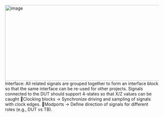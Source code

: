 <img width="581" height="249" alt="image" src="https://github.com/user-attachments/assets/4fc4454b-c7ba-42bf-92d7-a82a3d35912a" />
Interface:  All related signals are grouped together to form an interface block so that the same interface can be re-used for other projects.
Signals connected to the DUT should support 4-states so that X/Z values can be caught
🔹Clocking blocks → Synchronize driving and sampling of signals with clock edges.
🔹Modports → Define direction of signals for different roles (e.g., DUT vs TB).
